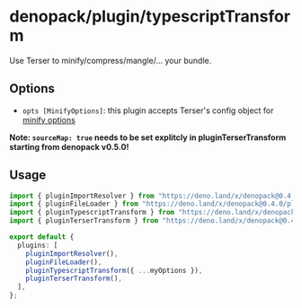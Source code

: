 # denopack/plugin/typescriptTransform

Use Terser to minify/compress/mangle/... your bundle.

## Options

- `opts [MinifyOptions]`: this plugin accepts Terser's config object for [minify options](https://terser.org/docs/api-reference#minify-options)

**Note: `sourceMap: true` needs to be set explitcly in pluginTerserTransform starting from denopack v0.5.0!**

## Usage

```ts
import { pluginImportResolver } from "https://deno.land/x/denopack@0.4.0/plugin/importResolver/mod.ts";
import { pluginFileLoader } from "https://deno.land/x/denopack@0.4.0/plugin/fileLoader/mod.ts";
import { pluginTypescriptTransform } from "https://deno.land/x/denopack@0.4.0/plugin/typescriptTransform/mod.ts";
import { pluginTerserTransform } from "https://deno.land/x/denopack@0.4.0/plugin/terserTransform/mod.ts";

export default {
  plugins: [
    pluginImportResolver(),
    pluginFileLoader(),
    pluginTypescriptTransform({ ...myOptions }),
    pluginTerserTransform(),
  ],
};
```
